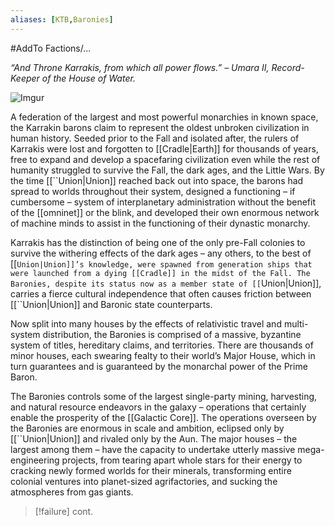 ```yaml
---
aliases: [KTB,Baronies]
---
```


#AddTo 
Factions/...

*“And Throne Karrakis, from which all power flows.”
– Umara II, Record-Keeper of the House of Water.*

![Imgur](https://i.imgur.com/M3OR6iz.png)

A federation of the largest and most powerful monarchies in known space, the Karrakin barons claim to represent the oldest unbroken civilization in human history. Seeded prior to the Fall and isolated after, the rulers of Karrakis were lost and forgotten to [[Cradle|Earth]] for thousands of years, free to expand and develop a spacefaring civilization even while the rest of humanity struggled to survive the Fall, the dark ages, and the Little Wars. By the time [[``Union|Union]] reached back out into space, the barons had spread to worlds throughout their system, designed a functioning – if cumbersome – system of interplanetary administration without the benefit of the [[omninet]] or the blink, and developed their own enormous network of machine minds to assist in the functioning of their dynastic monarchy.

Karrakis has the distinction of being one of the only pre-Fall colonies to survive the withering effects of the dark ages – any others, to the best of [[``Union|Union]]’s knowledge, were spawned from generation ships that were launched from a dying [[Cradle]] in the midst of the Fall. The Baronies, despite its status now as a member state of [[``Union|Union]], carries a fierce cultural independence that often causes friction between [[``Union|Union]] and Baronic state counterparts.

Now split into many houses by the effects of relativistic travel and multi-system distribution, the Baronies is comprised of a massive, byzantine system of titles, hereditary claims, and territories. There are thousands of minor houses, each swearing fealty to their world’s Major House, which in turn guarantees and is guaranteed by the monarchal power of the Prime Baron.

The Baronies controls some of the largest single-party mining, harvesting, and natural resource endeavors in the galaxy – operations that certainly enable the prosperity of the [[Galactic Core]]. The operations overseen by the Baronies are enormous in scale and ambition, eclipsed only by [[``Union|Union]] and rivaled only by the Aun. The major houses – the largest among them – have the capacity to undertake utterly massive mega-engineering projects, from tearing apart whole stars for their energy to cracking newly formed worlds for their minerals, transforming entire colonial ventures into planet-sized agrifactories, and sucking the atmospheres from gas giants.

>[!failure]
>cont.